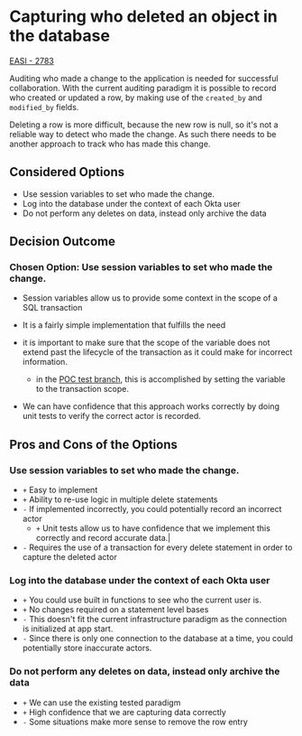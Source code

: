 # Capturing who deleted an object in the database

[EASI - 2783](https://jiraent.cms.gov/browse/EASI-2783)

 Auditing who made a change to the application is needed for successful collaboration. With the current auditing paradigm it is possible to record who created or updated a row, by making use of the `created_by` and `modified_by` fields. 

 Deleting a row is more difficult, because the new row is null, so it's not a reliable way to detect who made the change. As such there needs to be another approach to track who has made this change.
## Considered Options

* Use session variables to set who made the change.
* Log into the database under the context of each Okta user
* Do not perform any deletes on data, instead only archive the data

## Decision Outcome

### Chosen Option: Use session variables to set who made the change.

 - Session variables allow us to provide some context in the scope of a SQL transaction
 - It is a fairly simple implementation that fulfills the need

- it is important to make sure that the scope of the variable does not extend past the lifecycle of the transaction as it could make for incorrect information.
   - in the [POC test branch](https://github.com/CMSgov/mint-app/tree/EASI-2783/capturing_deleted_actors_spike), this is accomplished by setting the variable to the transaction scope.

- We can have confidence that this approach works correctly by doing unit tests to verify the correct actor is recorded.

## Pros and Cons of the Options

### Use session variables to set who made the change.
* `+` Easy to implement
* `+` Ability to re-use logic in multiple delete statements
* `-` If implemented incorrectly, you could potentially record an incorrect actor
   *  `+` Unit tests allow us to have confidence that we implement this correctly and record accurate data.|
* `-` Requires the use of a transaction for every delete statement in order to capture the deleted actor
   


### Log into the database under the context of each Okta user

* `+` You could use built in functions to see who the current user is.
* `+` No changes required on a statement level bases
* `-` This doesn't fit the current infrastructure paradigm as the connection is initialized at app start.
* `-` Since there is only one connection to the database at a time, you could potentially store inaccurate actors.


### Do not perform any deletes on data, instead only archive the data

* `+` We can use the existing tested paradigm
* `+` High confidence that we are capturing data correctly
* `-` Some situations make more sense to remove the row entry
